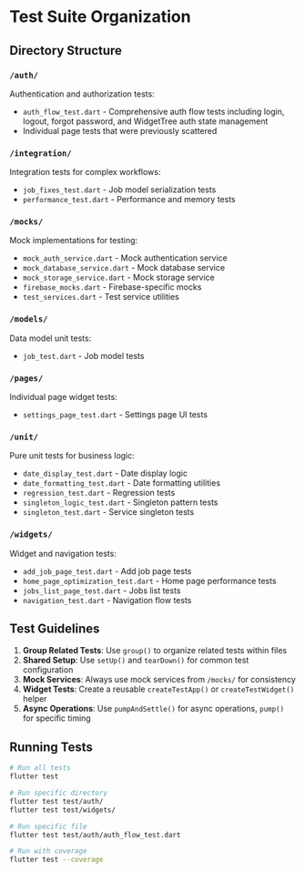 # Test Suite Organization

## Directory Structure

### `/auth/`
Authentication and authorization tests:
- `auth_flow_test.dart` - Comprehensive auth flow tests including login, logout, forgot password, and WidgetTree auth state management
- Individual page tests that were previously scattered

### `/integration/`
Integration tests for complex workflows:
- `job_fixes_test.dart` - Job model serialization tests
- `performance_test.dart` - Performance and memory tests

### `/mocks/`
Mock implementations for testing:
- `mock_auth_service.dart` - Mock authentication service
- `mock_database_service.dart` - Mock database service
- `mock_storage_service.dart` - Mock storage service
- `firebase_mocks.dart` - Firebase-specific mocks
- `test_services.dart` - Test service utilities

### `/models/`
Data model unit tests:
- `job_test.dart` - Job model tests

### `/pages/`
Individual page widget tests:
- `settings_page_test.dart` - Settings page UI tests

### `/unit/`
Pure unit tests for business logic:
- `date_display_test.dart` - Date display logic
- `date_formatting_test.dart` - Date formatting utilities
- `regression_test.dart` - Regression tests
- `singleton_logic_test.dart` - Singleton pattern tests
- `singleton_test.dart` - Service singleton tests

### `/widgets/`
Widget and navigation tests:
- `add_job_page_test.dart` - Add job page tests
- `home_page_optimization_test.dart` - Home page performance tests
- `jobs_list_page_test.dart` - Jobs list tests
- `navigation_test.dart` - Navigation flow tests

## Test Guidelines

1. **Group Related Tests**: Use `group()` to organize related tests within files
2. **Shared Setup**: Use `setUp()` and `tearDown()` for common test configuration
3. **Mock Services**: Always use mock services from `/mocks/` for consistency
4. **Widget Tests**: Create a reusable `createTestApp()` or `createTestWidget()` helper
5. **Async Operations**: Use `pumpAndSettle()` for async operations, `pump()` for specific timing

## Running Tests

```bash
# Run all tests
flutter test

# Run specific directory
flutter test test/auth/
flutter test test/widgets/

# Run specific file
flutter test test/auth/auth_flow_test.dart

# Run with coverage
flutter test --coverage
```